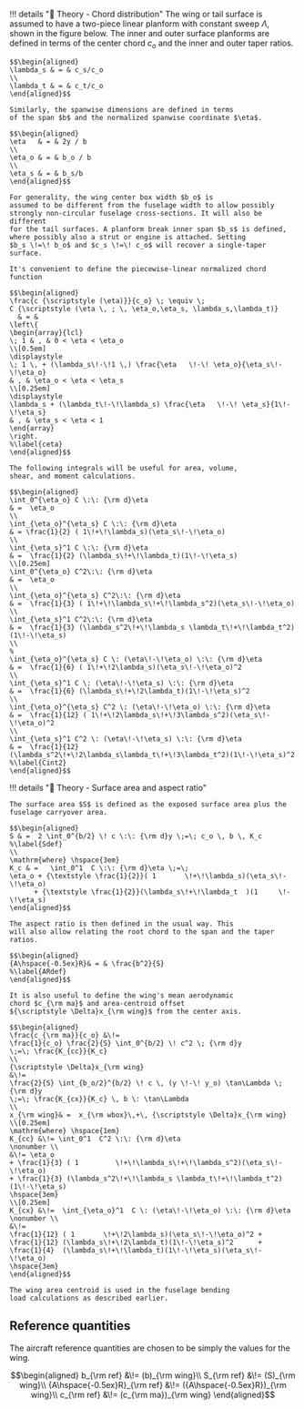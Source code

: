 !!! details "📖 Theory - Chord distribution"
    The wing or tail surface is assumed to have a two-piece linear planform
    with constant sweep $\Lambda$, shown in
    the figure below. The
    inner and outer surface planforms are defined in terms of the center
    chord $c_o$ and the inner and outer taper ratios. 

    $$\begin{aligned}
    \lambda_s & = & c_s/c_o
    \\
    \lambda_t & = & c_t/c_o
    \end{aligned}$$ 

    Similarly, the spanwise dimensions are defined in terms
    of the span $b$ and the normalized spanwise coordinate $\eta$.

    $$\begin{aligned}
    \eta   & = & 2y / b  
    \\
    \eta_o & = & b_o / b
    \\
    \eta_s & = & b_s/b 
    \end{aligned}$$ 

    For generality, the wing center box width $b_o$ is
    assumed to be different from the fuselage width to allow possibly
    strongly non-circular fuselage cross-sections. It will also be different
    for the tail surfaces. A planform break inner span $b_s$ is defined,
    where possibly also a strut or engine is attached. Setting
    $b_s \!=\! b_o$ and $c_s \!=\! c_o$ will recover a single-taper surface.

    It's convenient to define the piecewise-linear normalized chord function

    $$\begin{aligned}
    \frac{c {\scriptstyle (\eta)}}{c_o} \; \equiv \; 
    C {\scriptstyle (\eta \, ; \, \eta_o,\eta_s, \lambda_s,\lambda_t)}
      & = & 
    \left\{
    \begin{array}{lcl}
    \; 1 & , & 0 < \eta < \eta_o 
    \\[0.5em]
    \displaystyle
    \; 1 \, + (\lambda_s\!-\!1 \,) \frac{\eta   \!-\! \eta_o}{\eta_s\!-\!\eta_o}
    & , & \eta_o < \eta < \eta_s 
    \\[0.25em]
    \displaystyle
    \lambda_s + (\lambda_t\!-\!\lambda_s) \frac{\eta   \!-\! \eta_s}{1\!-\!\eta_s}
    & , & \eta_s < \eta < 1
    \end{array}
    \right.
    %\label{ceta}
    \end{aligned}$$ 

    The following integrals will be useful for area, volume,
    shear, and moment calculations. 

    $$\begin{aligned}
    \int_0^{\eta_o} C \:\: {\rm d}\eta 
    & =  \eta_o
    \\
    \int_{\eta_o}^{\eta_s} C \:\: {\rm d}\eta
    & = \frac{1}{2} ( 1\!+\!\lambda_s)(\eta_s\!-\!\eta_o)
    \\
    \int_{\eta_s}^1 C \:\: {\rm d}\eta 
    & =  \frac{1}{2} (\lambda_s\!+\!\lambda_t)(1\!-\!\eta_s)
    \\[0.25em]
    \int_0^{\eta_o} C^2\:\: {\rm d}\eta 
    & =  \eta_o
    \\
    \int_{\eta_o}^{\eta_s} C^2\:\: {\rm d}\eta
    & =  \frac{1}{3} ( 1\!+\!\lambda_s\!+\!\lambda_s^2)(\eta_s\!-\!\eta_o)
    \\
    \int_{\eta_s}^1 C^2\:\: {\rm d}\eta 
    & =  \frac{1}{3} (\lambda_s^2\!+\!\lambda_s \lambda_t\!+\!\lambda_t^2)(1\!-\!\eta_s)
    \\
    %
    \int_{\eta_o}^{\eta_s} C \: (\eta\!-\!\eta_o) \:\: {\rm d}\eta
    & =  \frac{1}{6} ( 1\!+\!2\lambda_s)(\eta_s\!-\!\eta_o)^2
    \\
    \int_{\eta_s}^1 C \: (\eta\!-\!\eta_s) \:\: {\rm d}\eta
    & =  \frac{1}{6} (\lambda_s\!+\!2\lambda_t)(1\!-\!\eta_s)^2
    \\
    \int_{\eta_o}^{\eta_s} C^2 \: (\eta\!-\!\eta_o) \:\: {\rm d}\eta
    & =  \frac{1}{12} ( 1\!+\!2\lambda_s\!+\!3\lambda_s^2)(\eta_s\!-\!\eta_o)^2
    \\
    \int_{\eta_s}^1 C^2 \: (\eta\!-\!\eta_s) \:\: {\rm d}\eta
    & =  \frac{1}{12} (\lambda_s^2\!+\!2\lambda_s\lambda_t\!+\!3\lambda_t^2)(1\!-\!\eta_s)^2
    %\label{Cint2}
    \end{aligned}$$

!!! details "📖 Theory - Surface area and aspect ratio"

    The surface area $S$ is defined as the exposed surface area plus the
    fuselage carryover area. 

    $$\begin{aligned}
    S & =  2 \int_0^{b/2} \! c \:\: {\rm d}y \;=\; c_o \, b \, K_c
    %\label{Sdef}
    \\
    \mathrm{where} \hspace{3em}
    K_c & =   \int_0^1  C \:\: {\rm d}\eta \;=\; 
    \eta_o + {\textstyle \frac{1}{2}}( 1       \!+\!\lambda_s)(\eta_s\!-\!\eta_o)
          + {\textstyle \frac{1}{2}}(\lambda_s\!+\!\lambda_t  )(1     \!-\!\eta_s)
    \end{aligned}$$ 

    The aspect ratio is then defined in the usual way. This
    will also allow relating the root chord to the span and the taper
    ratios. 

    $$\begin{aligned}
    {A\hspace{-0.5ex}R}& = & \frac{b^2}{S}
    %\label{ARdef}
    \end{aligned}$$ 

    It is also useful to define the wing's mean aerodynamic
    chord $c_{\rm ma}$ and area-centroid offset
    ${\scriptstyle \Delta}x_{\rm wing}$ from the center axis.

    $$\begin{aligned}
    \frac{c_{\rm ma}}{c_o} &\!=
    \frac{1}{c_o} \frac{2}{S} \int_0^{b/2} \! c^2 \; {\rm d}y 
    \;=\; \frac{K_{cc}}{K_c}
    \\
    {\scriptstyle \Delta}x_{\rm wing}
    &\!=
    \frac{2}{S} \int_{b_o/2}^{b/2} \! c \, (y \!-\! y_o) \tan\Lambda \; {\rm d}y 
    \;=\; \frac{K_{cx}}{K_c} \, b \: \tan\Lambda
    \\
    x_{\rm wing}& =  x_{\rm wbox}\,+\, {\scriptstyle \Delta}x_{\rm wing}
    \\[0.25em]
    \mathrm{where} \hspace{1em}
    K_{cc} &\!= \int_0^1  C^2 \:\: {\rm d}\eta
    \nonumber \\
    &\!= \eta_o
    + \frac{1}{3} ( 1         \!+\!\lambda_s\!+\!\lambda_s^2)(\eta_s\!-\!\eta_o)
    + \frac{1}{3} (\lambda_s^2\!+\!\lambda_s \lambda_t\!+\!\lambda_t^2)(1\!-\!\eta_s)
    \hspace{3em}
    \\[0.25em]
    K_{cx} &\!=  \int_{\eta_o}^1  C \: (\eta\!-\!\eta_o) \:\: {\rm d}\eta 
    \nonumber \\
    &\!=
    \frac{1}{12} ( 1       \!+\!2\lambda_s)(\eta_s\!-\!\eta_o)^2 +
    \frac{1}{12} (\lambda_s\!+\!2\lambda_t)(1\!-\!\eta_s)^2      +
    \frac{1}{4}  (\lambda_s\!+\!\lambda_t)(1\!-\!\eta_s)(\eta_s\!-\!\eta_o)
    \hspace{3em}
    \end{aligned}$$

    The wing area centroid is used in the fuselage bending
    load calculations as described earlier.

## Reference quantities

The aircraft reference quantities are chosen to be simply the values for
the wing. 

$$\begin{aligned}
b_{\rm ref}   &\!= (b)_{\rm wing}\\
S_{\rm ref}   &\!= (S)_{\rm wing}\\
{A\hspace{-0.5ex}R}_{\rm ref} &\!= ({A\hspace{-0.5ex}R})_{\rm wing}\\
c_{\rm ref}   &\!= (c_{\rm ma})_{\rm wing}
\end{aligned}$$

